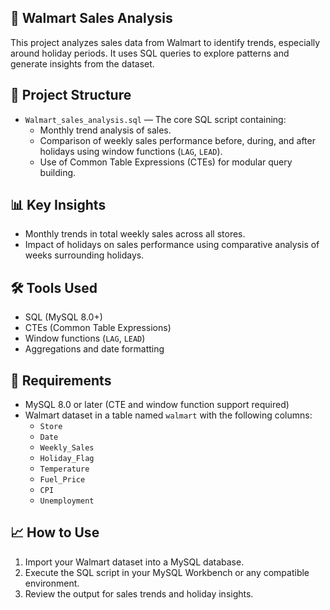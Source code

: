 ## 🛒 Walmart Sales Analysis

This project analyzes sales data from Walmart to identify trends, especially around holiday periods. It uses SQL queries to explore patterns and generate insights from the dataset.

## 📁 Project Structure

- `Walmart_sales_analysis.sql` — The core SQL script containing:
  - Monthly trend analysis of sales.
  - Comparison of weekly sales performance before, during, and after holidays using window functions (`LAG`, `LEAD`).
  - Use of Common Table Expressions (CTEs) for modular query building.

## 📊 Key Insights

- Monthly trends in total weekly sales across all stores.
- Impact of holidays on sales performance using comparative analysis of weeks surrounding holidays.

## 🛠️ Tools Used

- SQL (MySQL 8.0+)
- CTEs (Common Table Expressions)
- Window functions (`LAG`, `LEAD`)
- Aggregations and date formatting

## 📌 Requirements

- MySQL 8.0 or later (CTE and window function support required)
- Walmart dataset in a table named `walmart` with the following columns:
  - `Store`
  - `Date`
  - `Weekly_Sales`
  - `Holiday_Flag`
  - `Temperature`
  - `Fuel_Price`
  - `CPI`
  - `Unemployment`

## 📈 How to Use

1. Import your Walmart dataset into a MySQL database.
2. Execute the SQL script in your MySQL Workbench or any compatible environment.
3. Review the output for sales trends and holiday insights.

